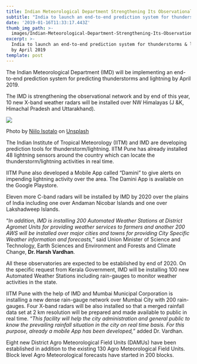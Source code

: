 ```yaml
---
title: Indian Meteorological Department Strengthening Its Observational Network
subtitle: "India to launch an end-to-end prediction system for thunderstorms & lightning by April\_2019"
date: '2019-01-16T11:33:17.443Z'
thumb_img_path: >-
  images/Indian-Meteorological-Department-Strengthening-Its-Observational-Network/1*WUKoZ_vJGxxCYaMSnz8FuA.jpeg
excerpt: >-
  India to launch an end-to-end prediction system for thunderstorms & lightning
  by April 2019
template: post
---
```

The Indian Meteorological Department (IMD) will be implementing an end-to-end prediction system for predicting thunderstorms and lightning by April 2019.

The IMD is strengthening the observational network and by end of this year, 10 new X-band weather radars will be installed over NW Himalayas (J &K, Himachal Pradesh and Uttarakhand).

![](/images/Indian-Meteorological-Department-Strengthening-Its-Observational-Network/1*WUKoZ_vJGxxCYaMSnz8FuA.jpeg)

<figcaption>Photo by <a href="https://unsplash.com/photos/YUSV-xtOHqo?utm_source=unsplash&amp;utm_medium=referral&amp;utm_content=creditCopyText" data-href="https://unsplash.com/photos/YUSV-xtOHqo?utm_source=unsplash&amp;utm_medium=referral&amp;utm_content=creditCopyText" class="markup--anchor markup--figure-anchor" rel="noopener" target="_blank">Niilo Isotalo</a> on&nbsp;<a href="https://unsplash.com/search/photos/lightning?utm_source=unsplash&amp;utm_medium=referral&amp;utm_content=creditCopyText" data-href="https://unsplash.com/search/photos/lightning?utm_source=unsplash&amp;utm_medium=referral&amp;utm_content=creditCopyText" class="markup--anchor markup--figure-anchor" rel="noopener" target="_blank">Unsplash</a></figcaption>

The Indian Institute of Tropical Meteorology (IITM) and IMD are developing prediction tools for thunderstorm/lightning. IITM Pune has already installed 48 lightning sensors around the country which can locate the thunderstorm/lightning activities in real time.

IITM Pune also developed a Mobile App called “Damini” to give alerts on impending lightning activity over the area. The Damini App is available on the Google Playstore.

Eleven more C-band radars will be installed by IMD by 2020 over the plains of India including one over Andaman Nicobar Islands and one over Lakshadweep Islands.

“*In addition, IMD is installing 200 Automated Weather Stations at District Agromet Units for providing weather services to farmers and another 200 AWS will be installed over major cities and towns for providing City Specific Weather information and forecasts,*” said Union Minister of Science and Technology, Earth Sciences and Environment and Forests and Climate Change, **Dr. Harsh Vardhan**.

All these observatories are expected to be established by end of 2020. On the specific request from Kerala Government, IMD will be installing 100 new Automated Weather Stations including rain-gauges to monitor weather activities in the state.

IITM Pune with the help of IMD and Mumbai Municipal Corporation is installing a new dense rain-gauge network over Mumbai City with 200 rain-gauges. Four X-band radars will be also installed so that a merged rainfall data set at 2 km resolution will be prepared and made available to public in real time. “*This facility will help the city administration and general public to know the prevailing rainfall situation in the city on real time basis. For this purpose, already a mobile App has been developed,*” added Dr. Vardhan.

Eight new District Agro Meteorological Field Units (DAMUs) have been established in addition to the existing 130 Agro Meteorological Field Units. Block level Agro Meteorological forecasts have started in 200 blocks.
